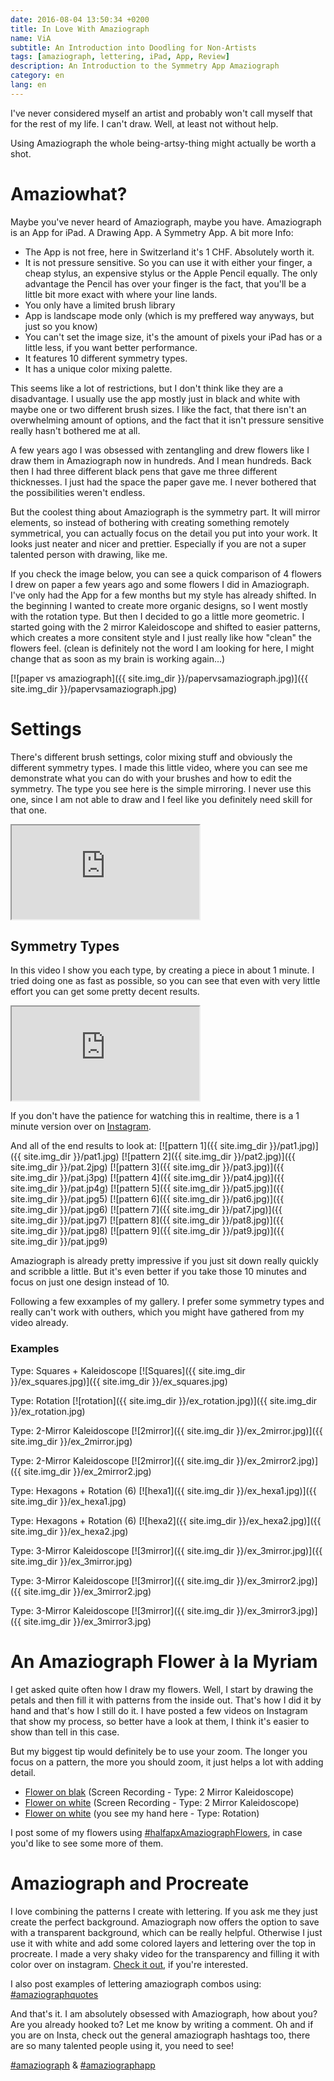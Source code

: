 ```yaml
---
date: 2016-08-04 13:50:34 +0200
title: In Love With Amaziograph
name: ViA
subtitle: An Introduction into Doodling for Non-Artists
tags: [amaziograph, lettering, iPad, App, Review]
description: An Introduction to the Symmetry App Amaziograph
category: en
lang: en
---
```

I've never considered myself an artist and probably won't call myself that for the rest of my life. I can't draw. Well, at least not without help.

Using Amaziograph the whole being-artsy-thing might actually be worth a shot.
<!-- more -->

# Amaziowhat?
Maybe you've never heard of Amaziograph, maybe you have. Amaziograph is an App for iPad. A Drawing App. A Symmetry App. A bit more Info:

* The App is not free, here in Switzerland it's 1 CHF. Absolutely worth it.
* It is not pressure sensitive. So you can use it with either your finger, a cheap stylus, an expensive stylus or the Apple Pencil equally. The only advantage the Pencil has over your finger is the fact, that you'll be a little bit more exact with where your line lands.
* You only have a limited brush library
* App is landscape mode only (which is my preffered way anyways, but just so you know)
* You can't set the image size, it's the amount of pixels your iPad has or a little less, if you want better performance.
* It features 10 different symmetry types.
* It has a unique color mixing palette.

This seems like a lot of restrictions, but I don't think like they are a disadvantage. I usually use the app mostly just in black and white with maybe one or two different brush sizes. I like the fact, that there isn't an overwhelming amount of options, and the fact that it isn't pressure sensitive really hasn't bothered me at all.

A few years ago I was obsessed with zentangling and drew flowers like I draw them in Amaziograph now in hundreds. And I mean hundreds. Back then I had three different black pens that gave me three different thicknesses. I just had the space the paper gave me. I never bothered that the possibilities weren't endless.

But the coolest thing about Amaziograph is the symmetry part. It will mirror elements, so instead of bothering with creating something remotely symmetrical, you can actually focus on the detail you put into your work. It looks just neater and nicer and prettier. Especially if you are not a super talented person with drawing, like me.

If you check the image below, you can see a quick comparison of 4 flowers I drew on paper a few years ago and some flowers I did in Amaziograph. I've only had the App for a few months but my style has already shifted. In the beginning I wanted to create more organic designs, so I went mostly with the rotation type. But then I decided to go a little more geometric. I started going with the 2 mirror Kaleidoscope and shifted to easier patterns, which creates a more consitent style and I just really like how "clean" the flowers feel. (clean is definitely not the word I am looking for here, I might change that as soon as my brain is working again...)

[![paper vs amaziograph]({{ site.img_dir }}/papervsamaziograph.jpg)]({{ site.img_dir }}/papervsamaziograph.jpg)

# Settings
There's different brush settings, color mixing stuff and obviously the different symmetry types.
I made this little video, where you can see me demonstrate what you can do with your brushes and how to edit the symmetry.
The type you see here is the simple mirroring. I never use this one, since I am not able to draw and I feel like you definitely need skill for that one.

<div class="video-4-3"><iframe src="https://www.youtube.com/embed/L6RRmGs68Sw" allowfullscreen></iframe></div>

## Symmetry Types
In this video I show you each type, by creating a piece in about 1 minute. I tried doing one as fast as possible, so you can see that even with very little effort you can get some pretty decent results.

<div class="video"><iframe src="https://www.youtube.com/embed/C-4Av9KwJx0" allowfullscreen></iframe></div>

If you don't have the patience for watching this in realtime, there is a 1 minute version over on [Instagram](https://www.instagram.com/p/BIsYKQlDZ25/).

And all of the end results to look at:
[![pattern 1]({{ site.img_dir }}/pat1.jpg)]({{ site.img_dir }}/pat1.jpg)
[![pattern 2]({{ site.img_dir }}/pat2.jpg)]({{ site.img_dir }}/pat.2jpg)
[![pattern 3]({{ site.img_dir }}/pat3.jpg)]({{ site.img_dir }}/pat.j3pg)
[![pattern 4]({{ site.img_dir }}/pat4.jpg)]({{ site.img_dir }}/pat.jp4g)
[![pattern 5]({{ site.img_dir }}/pat5.jpg)]({{ site.img_dir }}/pat.jpg5)
[![pattern 6]({{ site.img_dir }}/pat6.jpg)]({{ site.img_dir }}/pat.jpg6)
[![pattern 7]({{ site.img_dir }}/pat7.jpg)]({{ site.img_dir }}/pat.jpg7)
[![pattern 8]({{ site.img_dir }}/pat8.jpg)]({{ site.img_dir }}/pat.jpg8)
[![pattern 9]({{ site.img_dir }}/pat9.jpg)]({{ site.img_dir }}/pat.jpg9)

Amaziograph is already pretty impressive if you just sit down really quickly and scribble a little. But it's even better if you take those 10 minutes and focus on just one design instead of 10.

Following a few exxamples of my gallery. I prefer some symmetry types and really can't work with outhers, which you might have gathered from my video already.

### Examples
Type: Squares + Kaleidoscope
[![Squares]({{ site.img_dir }}/ex_squares.jpg)]({{ site.img_dir }}/ex_squares.jpg)

Type: Rotation
[![rotation]({{ site.img_dir }}/ex_rotation.jpg)]({{ site.img_dir }}/ex_rotation.jpg)

Type: 2-Mirror Kaleidoscope
[![2mirror]({{ site.img_dir }}/ex_2mirror.jpg)]({{ site.img_dir }}/ex_2mirror.jpg)

Type: 2-Mirror Kaleidoscope
[![2mirror]({{ site.img_dir }}/ex_2mirror2.jpg)]({{ site.img_dir }}/ex_2mirror2.jpg)

Type: Hexagons + Rotation (6)
[![hexa1]({{ site.img_dir }}/ex_hexa1.jpg)]({{ site.img_dir }}/ex_hexa1.jpg)

Type: Hexagons + Rotation (6)
[![hexa2]({{ site.img_dir }}/ex_hexa2.jpg)]({{ site.img_dir }}/ex_hexa2.jpg)

Type: 3-Mirror Kaleidoscope
[![3mirror]({{ site.img_dir }}/ex_3mirror.jpg)]({{ site.img_dir }}/ex_3mirror.jpg)

Type: 3-Mirror Kaleidoscope
[![3mirror]({{ site.img_dir }}/ex_3mirror2.jpg)]({{ site.img_dir }}/ex_3mirror2.jpg)

Type: 3-Mirror Kaleidoscope
[![3mirror]({{ site.img_dir }}/ex_3mirror3.jpg)]({{ site.img_dir }}/ex_3mirror3.jpg)

# An Amaziograph Flower à la Myriam
I get asked quite often how I draw my flowers. Well, I start by drawing the petals and then fill it with patterns from the inside out. That's how I did it by hand and that's how I still do it. I have posted a few videos on Instagram that show my process, so better have a look at them, I think it's easier to show than tell in this case.

But my biggest tip would definitely be to use your zoom. The longer you focus on a pattern, the more you should zoom, it just helps a lot with adding detail.

* [Flower on blak](https://www.instagram.com/p/BGwceo6BMKh/) (Screen Recording - Type: 2 Mirror Kaleidoscope)
* [Flower on white](https://www.instagram.com/p/BGllOUyhMCW/) (Screen Recording - Type: 2 Mirror Kaleidoscope)
* [Flower on white](https://www.instagram.com/p/BFxAsyeBMB4/) (you see my hand here - Type: Rotation)

I post some of my flowers using [#halfapxAmaziographFlowers](https://www.instagram.com/explore/tags/halfapxamaziographflowers/), in case you'd like to see some more of them.

# Amaziograph and Procreate
I love combining the patterns I create with lettering. If you ask me they just create the perfect background. Amaziograph now offers the option to save with a transparent background, which can be really helpful. Otherwise I just use it with white and add some colored layers and lettering over the top in procreate.
I made a very shaky video for the transparency and filling it with color over on instagram. [Check it out](https://www.instagram.com/p/BIBLAXSDvNh/), if you're interested.

I also post examples of lettering amaziograph combos using: [#amaziographquotes](https://www.instagram.com/explore/tags/amaziographquotes/)

And that's it. I am absolutely obsessed with Amaziograph, how about you? Are you already hooked to? Let me know by writing a comment.
Oh and if you are on Insta, check out the general amaziograph hashtags too, there are so many talented people using it, you need to see!

[#amaziograph](https://www.instagram.com/explore/tags/amaziograph/) & [#amaziographapp](https://www.instagram.com/explore/tags/amaziographapp/)

